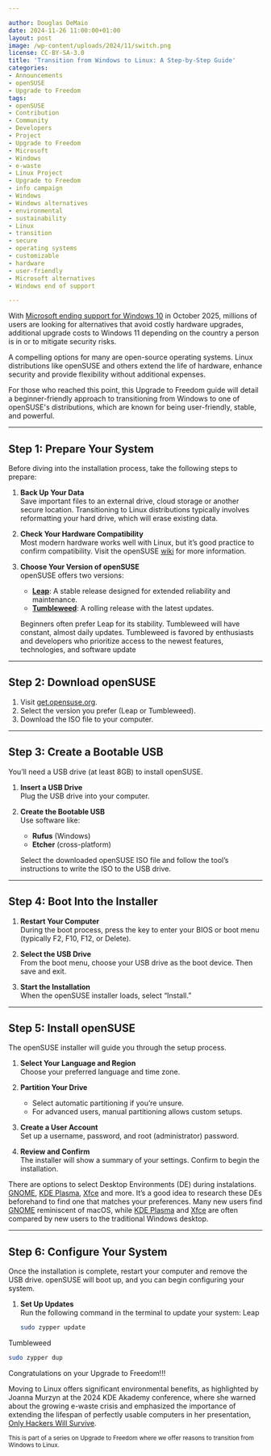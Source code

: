 ```yaml
---

author: Douglas DeMaio
date: 2024-11-26 11:00:00+01:00
layout: post
image: /wp-content/uploads/2024/11/switch.png
license: CC-BY-SA-3.0
title: 'Transition from Windows to Linux: A Step-by-Step Guide'
categories:
- Announcements
- openSUSE
- Upgrade to Freedom
tags:
- openSUSE
- Contribution
- Community
- Developers
- Project
- Upgrade to Freedom
- Microsoft
- Windows
- e-waste
- Linux Project
- Upgrade to Freedom 
- info campaign
- Windows
- Windows alternatives
- environmental 
- sustainability
- Linux 
- transition
- secure 
- operating systems 
- customizable 
- hardware
- user-friendly 
- Microsoft alternatives
- Windows end of support

---
```


With [Microsoft ending support for Windows 10](https://support.microsoft.com/en-us/windows/making-the-transition-to-a-new-era-of-computing-235e9399-a563-40f8-be4f-fbe109be74c8) in October 2025, millions of users are looking for alternatives that avoid costly hardware upgrades, additional upgrade costs to Windows 11 depending on the country a person is in or to mitigate security risks.

A compelling options for many are open-source operating systems. Linux distributions like openSUSE and others extend the life of hardware, enhance security and provide flexibility without additional expenses.

For those who reached this point, this Upgrade to Freedom guide will detail a beginner-friendly approach to transitioning from Windows to one of openSUSE's distributions, which are known for being user-friendly, stable, and powerful.

---

## Step 1: Prepare Your System

Before diving into the installation process, take the following steps to prepare:

1. **Back Up Your Data**  
   Save important files to an external drive, cloud storage or another secure location. Transitioning to Linux distributions typically involves reformatting your hard drive, which will erase existing data.

2. **Check Your Hardware Compatibility**  
   Most modern hardware works well with Linux, but it’s good practice to confirm compatibility. Visit the openSUSE [wiki](https://en.opensuse.org/Hardware_requirements) for more information.

3. **Choose Your Version of openSUSE**  
   openSUSE offers two versions:
   - [**Leap**](https://get.opensuse.org/leap/): A stable release designed for extended reliability and maintenance.
   - [**Tumbleweed**](https://get.opensuse.org/tumbleweed/): A rolling release with the latest updates.
   
   Beginners often prefer Leap for its stability. Tumbleweed will have constant, almost daily updates. Tumbleweed is favored by enthusiasts and developers who prioritize access to the newest features, technologies, and software update

---

## Step 2: Download openSUSE

1. Visit [get.opensuse.org](https://get.opensuse.org).
2. Select the version you prefer (Leap or Tumbleweed).
3. Download the ISO file to your computer.

---

## Step 3: Create a Bootable USB

You’ll need a USB drive (at least 8GB) to install openSUSE.

1. **Insert a USB Drive**  
   Plug the USB drive into your computer.

2. **Create the Bootable USB**  
   Use software like:
   - **Rufus** (Windows)
   - **Etcher** (cross-platform)

   Select the downloaded openSUSE ISO file and follow the tool’s instructions to write the ISO to the USB drive.

---

## Step 4: Boot Into the Installer

1. **Restart Your Computer**  
   During the boot process, press the key to enter your BIOS or boot menu (typically F2, F10, F12, or Delete).

2. **Select the USB Drive**  
   From the boot menu, choose your USB drive as the boot device. Then save and exit.

3. **Start the Installation**  
   When the openSUSE installer loads, select “Install.”

---

## Step 5: Install openSUSE

The openSUSE installer will guide you through the setup process.

1. **Select Your Language and Region**  
   Choose your preferred language and time zone.

2. **Partition Your Drive**  
   - Select automatic partitioning if you’re unsure.
   - For advanced users, manual partitioning allows custom setups.

3. **Create a User Account**  
   Set up a username, password, and root (administrator) password.

4. **Review and Confirm**  
   The installer will show a summary of your settings. Confirm to begin the installation.

There are options to select Desktop Environments (DE) during instalations. [GNOME](https://www.gnome.org/), [KDE Plasma](https://kde.org/plasma-desktop/), [Xfce](https://www.xfce.org/) and more. It’s a good idea to research these DEs beforehand to find one that matches your preferences. Many new users find [GNOME](https://www.gnome.org/) reminiscent of macOS, while [KDE Plasma](https://kde.org/plasma-desktop/) and [Xfce](https://www.xfce.org/) are often compared by new users to the traditional Windows desktop.

---

## Step 6: Configure Your System

Once the installation is complete, restart your computer and remove the USB drive. openSUSE will boot up, and you can begin configuring your system.

1. **Set Up Updates**  
   Run the following command in the terminal to update your system:
Leap
   ```bash
   sudo zypper update
   ```
Tumbleweed
   ```bash
   sudo zypper dup
   ```
Congratulations on your Upgrade to Freedom!!!

Moving to Linux offers significant environmental benefits, as highlighted by Joanna Murzyn at the 2024 KDE Akademy conference, where she warned about the growing e-waste crisis and emphasized the importance of extending the lifespan of perfectly usable computers in her presentation, [Only Hackers Will Survive](https://www.youtube.com/live/gTxRaBEUe-I?si=CkVy3TAXKZZPNFB9&t=519).

<small>This is part of a series on Upgrade to Freedom where we offer reasons to transition from Windows to Linux.</small>

<meta name="openSUSE, Open Source, development, Windows 10 end of support, Linux transition, Upgrade to Freedom campaign, Linux distributions, e-waste reduction, hardware sustainability, Ubuntu, Fedora, AlmaLinux, environmental benefits, secure operating systems, customizable Linux, Joanna Murzyn, KDE Akademy, electronic waste, open source, Linux alternatives, computer longevity, user-friendly Linux, live tutorials, ISO installation, Leap, Tumbleweed, Linux gaming, Linux for developers" content="HTML,CSS,XML,JavaScript">

